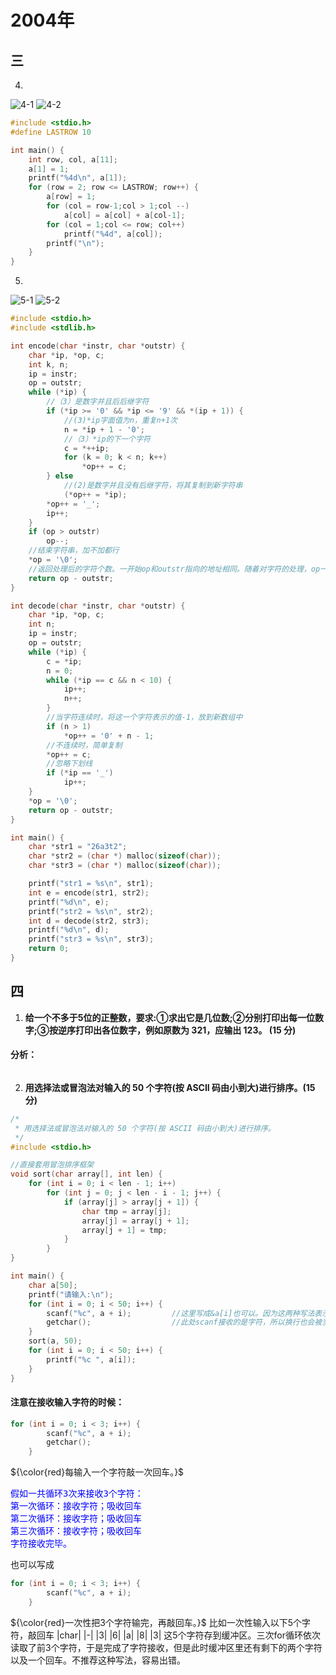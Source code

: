 # 2004年
## 三
4. 
![4-1](../img/04-3-4-1.png)
![4-2](../img/04-3-4-2.png)

```c
#include <stdio.h>
#define LASTROW 10

int main() {
    int row, col, a[11];
    a[1] = 1;
    printf("%4d\n", a[1]);
    for (row = 2; row <= LASTROW; row++) {
        a[row] = 1;
        for (col = row-1;col > 1;col --)
            a[col] = a[col] + a[col-1];
        for (col = 1;col <= row; col++)
            printf("%4d", a[col]);
        printf("\n");
    }
}
```
5. 

![5-1](../img/04-3-5-1.png)
![5-2](../img/04-3-5-2.png)

```c
#include <stdio.h>
#include <stdlib.h>

int encode(char *instr, char *outstr) {
    char *ip, *op, c;
    int k, n;
    ip = instr;
    op = outstr;
    while (*ip) {
        //（3）是数字并且后后继字符
        if (*ip >= '0' && *ip <= '9' && *(ip + 1)) {
            //(3)*ip字面值为n，重复n+1次
            n = *ip + 1 - '0';
            //（3）*ip的下一个字符
            c = *++ip;
            for (k = 0; k < n; k++)
                *op++ = c;
        } else
            //(2)是数字并且没有后继字符，将其复制到新字符串
            (*op++ = *ip);
        *op++ = '_';
        ip++;
    }
    if (op > outstr)
        op--;
    //结束字符串，加不加都行
    *op = '\0';
    //返回处理后的字符个数。一开始op和outstr指向的地址相同。随着对字符的处理，op一直在自增。
    return op - outstr;
}

int decode(char *instr, char *outstr) {
    char *ip, *op, c;
    int n;
    ip = instr;
    op = outstr;
    while (*ip) {
        c = *ip;
        n = 0;
        while (*ip == c && n < 10) {
            ip++;
            n++;
        }
        //当字符连续时，将这一个字符表示的值-1，放到新数组中
        if (n > 1)
            *op++ = '0' + n - 1;
        //不连续时，简单复制
        *op++ = c;
        //忽略下划线
        if (*ip == '_')
            ip++;
    }
    *op = '\0';
    return op - outstr;
}

int main() {
    char *str1 = "26a3t2";
    char *str2 = (char *) malloc(sizeof(char));
    char *str3 = (char *) malloc(sizeof(char));

    printf("str1 = %s\n", str1);
    int e = encode(str1, str2);
    printf("%d\n", e);
    printf("str2 = %s\n", str2);
    int d = decode(str2, str3);
    printf("%d\n", d);
    printf("str3 = %s\n", str3);
    return 0;
}
```

## 四
1. **给一个不多于5位的正整数，要求:①求出它是几位数;②分别打印出每一位数字;③按逆序打印出各位数字，例如原数为 321，应输出 123。 (15 分)**
#### 分析：

```c

```

2. **用选择法或冒泡法对输入的 50 个字符(按 ASCII 码由小到大)进行排序。(15 分)**
```c
/*
 * 用选择法或冒泡法对输入的 50 个字符(按 ASCII 码由小到大)进行排序。
 */
#include <stdio.h>

//直接套用冒泡排序框架
void sort(char array[], int len) {
    for (int i = 0; i < len - 1; i++)
        for (int j = 0; j < len - i - 1; j++) {
            if (array[j] > array[j + 1]) {
                char tmp = array[j];
                array[j] = array[j + 1];
                array[j + 1] = tmp;
            }
        }
}

int main() {
    char a[50];
    printf("请输入:\n");
    for (int i = 0; i < 50; i++) {
        scanf("%c", a + i);         //这里写成&a[i]也可以。因为这两种写法表示的都一样。
        getchar();                  //此处scanf接收的是字符，所以换行也会被当作字符接收，在这里需要用到getchar()清除缓冲区。
    }
    sort(a, 50);
    for (int i = 0; i < 50; i++) {
        printf("%c ", a[i]);
    }
}
```

#### 注意在接收输入字符的时候：
```c
for (int i = 0; i < 3; i++) {
        scanf("%c", a + i);
        getchar();
    }
```
${\color{red}每输入一个字符敲一次回车。}$
<pre style="color:blue">
假如一共循环3次来接收3个字符：
第一次循环：接收字符；吸收回车
第二次循环：接收字符；吸收回车
第三次循环：接收字符；吸收回车
字符接收完毕。
</pre>

也可以写成
```c
for (int i = 0; i < 3; i++) {
        scanf("%c", a + i);
    }
```
${\color{red}一次性把3个字符输完，再敲回车。}$
比如一次性输入以下5个字符，敲回车
|char|
|-|
|3|
|6|
|a|
|8|
|3|
这5个字符存到缓冲区。三次for循环依次读取了前3个字符，于是完成了字符接收，但是此时缓冲区里还有剩下的两个字符以及一个回车。不推荐这种写法，容易出错。

